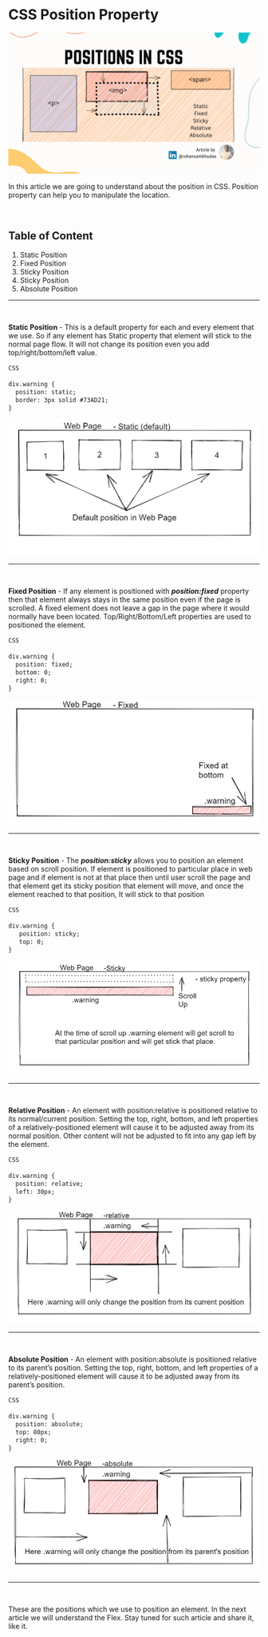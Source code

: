 # CSS Position Property

![CSS_Position_Cover_Image](./Asset/Cover%20Image%20(CSS-Positions).png)

In this article we are going to understand about the position in CSS. Position property can help you to manipulate the location.

<br/>

## Table of Content
1. Static Position
2. Fixed Position
3. Sticky Position
4. Sticky Position
5. Absolute Position

****
<br/>

**Static Position** - This is a default property for each and every element that we use. So if any element has Static property that element will stick to the normal page flow. It will not change its position even you add top/right/bottom/left value.

```
CSS

div.warning {
  position: static;
  border: 3px solid #73AD21;
}
```

![Static_Image](./Asset/Static%20Positions.png)

****
<br/>

**Fixed Position** - If any element is positioned with **_position:fixed_** property then that element always stays in the same position even if the page is scrolled. A fixed element does not leave a gap in the page where it would normally have been located. Top/Right/Bottom/Left properties are used to positioned the element.

```
CSS

div.warning {
  position: fixed;
  bottom: 0;
  right: 0;
}
```

![Fixed_Image](./Asset/Fixed%20Position.png)

****
<br/>

**Sticky Position** - The **_position:sticky_** allows you to position an element based on scroll position. If element is positioned to particular place in web page and if element is not at that place then until user scroll the page and that element get its sticky position that element will move, and once the element reached to that position, It will stick to that position

```
CSS

div.warning {
   position: sticky;
   top: 0;
}
```

![Sticky_Image](./Asset/Sticky%20Position.png)

****
<br/>

**Relative Position** - An element with position:relative is positioned relative to its normal/current position. Setting the top, right, bottom, and left properties of a relatively-positioned element will cause it to be adjusted away from its normal position. Other content will not be adjusted to fit into any gap left by the element.

```
CSS

div.warning {
  position: relative;
  left: 30px;
}
```

![Relative_Image](./Asset/Relative%20Position.png)

****
<br/>

**Absolute Position** - An element with position:absolute is positioned relative to its parent’s position. Setting the top, right, bottom, and left properties of a relatively-positioned element will cause it to be adjusted away from its parent’s position.

```
CSS

div.warning {
  position: absolute;
  top: 80px;
  right: 0;
}
```

![Absolute_Image](./Asset/Absolute%20Position.png)

****
<br/>

These are the positions which we use to position an element. In the next article we will understand the Flex. Stay tuned for such article and share it, like it.